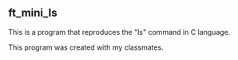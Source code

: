 ## ft_mini_ls

This is a program that reproduces the "ls" command in C language.

This program was created with my classmates.

